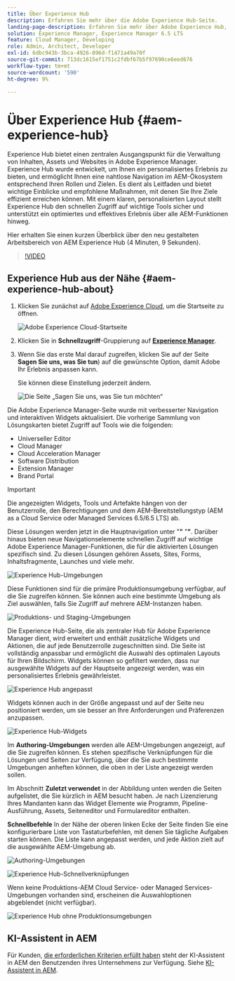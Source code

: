 ```yaml
---
title: Über Experience Hub
description: Erfahren Sie mehr über die Adobe Experience Hub-Seite.
landing-page-description: Erfahren Sie mehr über Adobe Experience Hub, eine zentrale Anlaufstelle für den Zugriff auf alle Funktionen von AEM.
solution: Experience Manager, Experience Manager 6.5 LTS
feature: Cloud Manager, Developing
role: Admin, Architect, Developer
exl-id: 6dbc943b-3bca-4926-896d-f1471a49a70f
source-git-commit: 713dc1615ef1751c2fdbf67b5f97690ce6eed676
workflow-type: tm+mt
source-wordcount: '590'
ht-degree: 9%

---
```


# Über Experience Hub {#aem-experience-hub}

Experience Hub bietet einen zentralen Ausgangspunkt für die Verwaltung von Inhalten, Assets und Websites in Adobe Experience Manager. Experience Hub wurde entwickelt, um Ihnen ein personalisiertes Erlebnis zu bieten, und ermöglicht Ihnen eine nahtlose Navigation im AEM-Ökosystem entsprechend Ihren Rollen und Zielen. Es dient als Leitfaden und bietet wichtige Einblicke und empfohlene Maßnahmen, mit denen Sie Ihre Ziele effizient erreichen können. Mit einem klaren, personalisierten Layout stellt Experience Hub den schnellen Zugriff auf wichtige Tools sicher und unterstützt ein optimiertes und effektives Erlebnis über alle AEM-Funktionen hinweg.

Hier erhalten Sie einen kurzen Überblick über den neu gestalteten Arbeitsbereich von AEM Experience Hub (4 Minuten, 9 Sekunden).

>[!VIDEO](https://video.tv.adobe.com/v/3471450?learn=on&captions=ger)

<!--
Available as a private beta, Experience Hub offers an optimized experience focused on improving workflows, prioritizing goals, and delivering results. Opting in lets you influence Experience Hub's development by providing feedback that helps shape its future and enhances its value for the entire AEM community. -->

## Experience Hub aus der Nähe {#aem-experience-hub-about}

1. Klicken Sie zunächst auf [Adobe Experience Cloud](https://experience.adobe.com/#/@foundationinternal/home), um die Startseite zu öffnen.

   ![Adobe Experience Cloud-Startseite](/help/assets/assets-experience-hub/experience-cloud-experiencemanager-ams.png)

1. Klicken Sie in **Schnellzugriff**-Gruppierung auf [**Experience Manager**](https://experience.adobe.com).
1. Wenn Sie das erste Mal darauf zugreifen, klicken Sie auf der Seite **Sagen Sie uns, was Sie tun**) auf die gewünschte Option, damit Adobe Ihr Erlebnis anpassen kann.

   Sie können diese Einstellung jederzeit ändern.

   ![Die Seite „Sagen Sie uns, was Sie tun möchten“](/help/assets/assets-experience-hub/experience-cloud-tellus-ams.png)

Die Adobe Experience Manager-Seite wurde mit verbesserter Navigation und interaktiven Widgets aktualisiert. Die vorherige Sammlung von Lösungskarten bietet Zugriff auf Tools wie die folgenden:

* Universeller Editor
* Cloud Manager
* Cloud Acceleration Manager
* Software Distribution
* Extension Manager
* Brand Portal

>[!IMPORTANT]
>
>Die angezeigten Widgets, Tools und Artefakte hängen von der Benutzerrolle, den Berechtigungen und dem AEM-Bereitstellungstyp (AEM as a Cloud Service oder Managed Services 6.5/6.5 LTS) ab.

Diese Lösungen werden jetzt in die Hauptnavigation unter &quot;**&quot;** &quot;**&quot;**. Darüber hinaus bieten neue Navigationselemente schnellen Zugriff auf wichtige Adobe Experience Manager-Funktionen, die für die aktivierten Lösungen spezifisch sind. Zu diesen Lösungen gehören Assets, Sites, Forms, Inhaltsfragmente, Launches und viele mehr.

![Experience Hub-Umgebungen](/help/assets/assets-experience-hub/experience-hub-author-environments-ams.png)

Diese Funktionen sind für die primäre Produktionsumgebung verfügbar, auf die Sie zugreifen können. Sie können auch eine bestimmte Umgebung als Ziel auswählen, falls Sie Zugriff auf mehrere AEM-Instanzen haben.

![Produktions- und Staging-Umgebungen](/help/assets/assets-experience-hub/experience-hub-prod-stage-ams.png)

Die Experience Hub-Seite, die als zentraler Hub für Adobe Experience Manager dient, wird erweitert und enthält zusätzliche Widgets und Aktionen, die auf jede Benutzerrolle zugeschnitten sind. Die Seite ist vollständig anpassbar und ermöglicht die Auswahl des optimalen Layouts für Ihren Bildschirm. Widgets können so gefiltert werden, dass nur ausgewählte Widgets auf der Hauptseite angezeigt werden, was ein personalisiertes Erlebnis gewährleistet.

![Experience Hub angepasst](/help/assets/assets-experience-hub/experience-hub-custom-ams.png)

Widgets können auch in der Größe angepasst und auf der Seite neu positioniert werden, um sie besser an Ihre Anforderungen und Präferenzen anzupassen.

![Experience Hub-Widgets](/help/assets/assets-experience-hub/experience-hub-custom-widgets-ams.png)

Im **Authoring-Umgebungen** werden alle AEM-Umgebungen angezeigt, auf die Sie zugreifen können. Es stehen spezifische Verknüpfungen für die Lösungen und Seiten zur Verfügung, über die Sie auch bestimmte Umgebungen anheften können, die oben in der Liste angezeigt werden sollen.

Im Abschnitt **Zuletzt verwendet** in der Abbildung unten werden die Seiten aufgelistet, die Sie kürzlich in AEM besucht haben. Je nach Lizenzierung Ihres Mandanten kann das Widget Elemente wie Programm, Pipeline-Ausführung, Assets, Seiteneditor und Formulareditor enthalten.

**Schnellbefehle** In der Nähe der oberen linken Ecke der Seite finden Sie eine konfigurierbare Liste von Tastaturbefehlen, mit denen Sie tägliche Aufgaben starten können. Die Liste kann angepasst werden, und jede Aktion zielt auf die ausgewählte AEM-Umgebung ab.

![Authoring-Umgebungen](/help/assets/assets-experience-hub/experience-hub-recents-ams.png)

![Experience Hub-Schnellverknüpfungen](/help/assets/assets-experience-hub/experience-hub-quick-shortcuts-ams.png)

Wenn keine Produktions-AEM Cloud Service- oder Managed Services-Umgebungen vorhanden sind, erscheinen die Auswahloptionen abgeblendet (nicht verfügbar).

![Experience Hub ohne Produktionsumgebungen](/help/assets/assets-experience-hub/experience-hub-no-prod-environs-ams.png)

## KI-Assistent in AEM

Für Kunden, [ die erforderlichen Kriterien erfüllt haben](/help/ai-assistant-in-aem.md#get-access) steht der KI-Assistent in AEM den Benutzenden ihres Unternehmens zur Verfügung. Siehe [KI-Assistent in AEM](/help/ai-assistant-in-aem.md).
